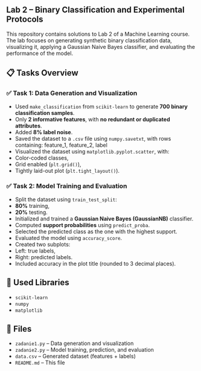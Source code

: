 ## Lab 2 – Binary Classification and Experimental Protocols

This repository contains solutions to Lab 2 of a Machine Learning course. The lab focuses on generating synthetic binary classification data, visualizing it, applying a Gaussian Naive Bayes classifier, and evaluating the performance of the model.

## 📋 Tasks Overview

### ✅ Task 1: Data Generation and Visualization
- Used `make_classification` from `scikit-learn` to generate **700 binary classification samples**.
- Only **2 informative features**, with **no redundant or duplicated attributes**.
- Added **8% label noise**.
- Saved the dataset to a `.csv` file using `numpy.savetxt`, with rows containing: feature_1, feature_2, label
- Visualized the dataset using `matplotlib.pyplot.scatter`, with:
- Color-coded classes,
- Grid enabled (`plt.grid()`),
- Tightly laid-out plot (`plt.tight_layout()`).

### ✅ Task 2: Model Training and Evaluation
- Split the dataset using `train_test_split`:
- **80%** training,
- **20%** testing.
- Initialized and trained a **Gaussian Naive Bayes (GaussianNB)** classifier.
- Computed **support probabilities** using `predict_proba`.
- Selected the predicted class as the one with the highest support.
- Evaluated the model using `accuracy_score`.
- Created two subplots:
- Left: true labels,
- Right: predicted labels.
- Included accuracy in the plot title (rounded to 3 decimal places).

## 🧰 Used Libraries
- `scikit-learn`
- `numpy`
- `matplotlib`

## 📁 Files
- `zadanie1.py` – Data generation and visualization
- `zadanie2.py` – Model training, prediction, and evaluation
- `data.csv` – Generated dataset (features + labels)
- `README.md` – This file
